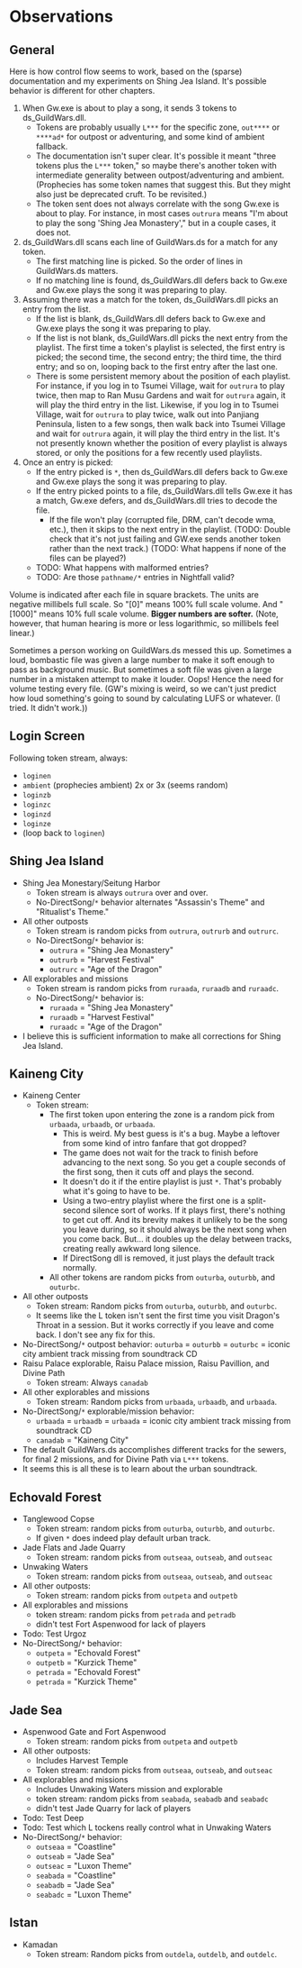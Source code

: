 # Observations

## General

Here is how control flow seems to work, based on the (sparse) documentation and my experiments on Shing Jea Island. It's possible behavior is different for other chapters.
1. When Gw.exe is about to play a song, it sends 3 tokens to ds_GuildWars.dll.
     - Tokens are probably usually `L***` for the specific zone, `out****` or `****ad*` for outpost or adventuring, and some kind of ambient fallback.
     - The documentation isn't super clear. It's possible it meant "three tokens plus the `L***` token," so maybe there's another token with intermediate generality between outpost/adventuring and ambient. (Prophecies has some token names that suggest this. But they might also just be deprecated cruft. To be revisited.) 
     - The token sent does not always correlate with the song Gw.exe is about to play. For instance, in most cases `outrura` means "I'm about to play the song 'Shing Jea Monastery'," but in a couple cases, it does not.
2. ds_GuildWars.dll scans each line of GuildWars.ds for a match for any token.
     - The first matching line is picked. So the order of lines in GuildWars.ds matters.
     - If no matching line is found, ds_GuildWars.dll defers back to Gw.exe and Gw.exe plays the song it was preparing to play.
3. Assuming there was a match for the token, ds_GuildWars.dll picks an entry from the list.
    - If the list is blank, ds_GuildWars.dll defers back to Gw.exe and Gw.exe plays the song it was preparing to play.
    - If the list is not blank, ds_GuildWars.dll picks the next entry from the playlist. The first time a token's playlist is selected, the first entry is picked; the second time, the second entry; the third time, the third entry; and so on, looping back to the first entry after the last one.
    - There is some persistent memory about the position of each playlist. For instance, if you log in to Tsumei Village, wait for `outrura` to play twice, then map to Ran Musu Gardens and wait for `outrura` again, it will play the third entry in the list. Likewise, if you log in to Tsumei Village, wait for `outrura` to play twice, walk out into Panjiang Peninsula, listen to a few songs, then walk back into Tsumei Village and wait for `outrura` again, it will play the third entry in the list. It's not presently known whether the position of every playlist is always stored, or only the positions for a few recently used playlists.
4. Once an entry is picked:
     - If the entry picked is `*`, then ds_GuildWars.dll defers back to Gw.exe and Gw.exe plays the song it was preparing to play.
     - If the entry picked points to a file, ds_GuildWars.dll tells Gw.exe it has a match, Gw.exe defers, and ds_GuildWars.dll tries to decode the file.
          - If the file won't play (corrupted file, DRM, can't decode wma, etc.), then it skips to the next entry in the playlist. (TODO: Double check that it's not just failing and GW.exe sends another token rather than the next track.) (TODO: What happens if none of the files can be played?)
     - TODO: What happens with malformed entries?
     - TODO: Are those `pathname/*` entries in Nightfall valid?

Volume is indicated after each file in square brackets. The units are negative millibels full scale. So "[0]" means 100% full scale volume. And "[1000]" means 10% full scale volume. **Bigger numbers are softer.** (Note, however, that human hearing is more or less logarithmic, so millibels feel linear.)

Sometimes a person working on GuildWars.ds messed this up. Sometimes a loud, bombastic file was given a large number to make it soft enough to pass as background music. But sometimes a soft file was given a large number in a mistaken attempt to make it louder. Oops! Hence the need for volume testing every file. (GW's mixing is weird, so we can't just predict how loud something's going to sound by calculating LUFS or whatever. (I tried. It didn't work.))


## Login Screen
Following token stream, always:
- `loginen`
- `ambient` (prophecies ambient) 2x or 3x (seems random)
- `loginzb`
- `loginzc`
- `loginzd`
- `loginze`
- (loop back to `loginen`)

## Shing Jea Island
- Shing Jea Monestary/Seitung Harbor
     - Token stream is always `outrura` over and over.
     - No-DirectSong/`*` behavior alternates "Assassin's Theme" and "Ritualist's Theme."
- All other outposts
     - Token stream is random picks from `outrura`, `outrurb` and `outrurc`.
     -  No-DirectSong/`*` behavior is:
          -  `outrura` = "Shing Jea Monastery"
          -  `outrurb` = "Harvest Festival"
          -  `outrurc` = "Age of the Dragon"
- All explorables and missions
     - Token stream is random picks from `ruraada`, `ruraadb` and `ruraadc`.
     -  No-DirectSong/`*` behavior is:
          -  `ruraada` = "Shing Jea Monastery"
          -  `ruraadb` = "Harvest Festival"
          -  `ruraadc` = "Age of the Dragon"
- I believe this is sufficient information to make all corrections for Shing Jea Island.

## Kaineng City 
- Kaineng Center
     - Token stream:
          - The first token upon entering the zone is a random pick from `urbaada`, `urbaadb`, or `urbaada`.
               - This is weird. My best guess is it's a bug. Maybe a leftover from some kind of intro fanfare that got dropped?
               - The game does not wait for the track to finish before advancing to the next song. So you get a couple seconds of the first song, then it cuts off and plays the second.
               - It doesn't do it if the entire playlist is just `*`. That's probably what it's going to have to be.
               - Using a two-entry playlist where the first one is a split-second silence sort of works. If it plays first, there's nothing to get cut off. And its brevity makes it unlikely to be the song you leave during, so it should always be the next song when you come back. But... it doubles up the delay between tracks, creating really awkward long silence.
               - If DirectSong dll is removed, it just plays the default track normally.
          - All other tokens are random picks from `outurba`, `outurbb`, and `outurbc`.
- All other outposts
     - Token stream: Random picks from `outurba`, `outurbb`, and `outurbc`.
     - It seems like the L token isn't sent the first time you visit Dragon's Throat in a session. But it works correctly if you leave and come back. I don't see any fix for this.
- No-DirectSong/`*` outpost behavior: `outurba` = `outurbb` = `outurbc` = iconic city ambient track missing from soundtrack CD
- Raisu Palace explorable, Raisu Palace mission, Raisu Pavillion, and Divine Path
     - Token stream: Always `canadab`
- All other explorables and missions
     - Token stream: Random picks from `urbaada`, `urbaadb`, and `urbaada`.
- No-DirectSong/`*` explorable/mission behavior:
     - `urbaada` = `urbaadb` = `urbaada` = iconic city ambient track missing from soundtrack CD
     - `canadab` = "Kaineng City"
- The default GuildWars.ds accomplishes different tracks for the sewers, for final 2 missions, and for Divine Path via `L***` tokens.
- It seems this is all these is to learn about the urban soundtrack.

## Echovald Forest
- Tanglewood Copse
     - Token stream: random picks from `outurba`, `outurbb`, and `outurbc`.
     - If given `*` does indeed play default urban track.
- Jade Flats and Jade Quarry
     - Token stream: random picks from `outseaa`, `outseab`, and `outseac`
- Unwaking Waters
     - Token stream: random picks from `outseaa`, `outseab`, and `outseac`
- All other outposts:
     - Token stream: random picks from `outpeta` and `outpetb`
- All explorables and missions
     - token stream: random picks from `petrada` and `petradb`
     - didn't test Fort Aspenwood for lack of players
- Todo: Test Urgoz
- No-DirectSong/`*` behavior:
     - `outpeta` = "Echovald Forest"
     - `outpetb` = "Kurzick Theme"
     - `petrada` = "Echovald Forest"
     - `petrada` = "Kurzick Theme"
     
## Jade Sea
- Aspenwood Gate and Fort Aspenwood
     - Token stream: random picks from `outpeta` and `outpetb`
- All other outposts:
     - Includes Harvest Temple
     - Token stream: random picks from `outseaa`, `outseab`, and `outseac`
- All explorables and missions
     - Includes Unwaking Waters mission and explorable
     - token stream: random picks from `seabada`, `seabadb` and `seabadc`
     - didn't test Jade Quarry for lack of players
- Todo: Test Deep
- Todo: Test which L tockens really control what in Unwaking Waters
- No-DirectSong/`*` behavior:
     - `outseaa` = "Coastline"
     - `outseab` = "Jade Sea"
     - `outseac` = "Luxon Theme"
     - `seabada` = "Coastline"
     - `seabadb` = "Jade Sea"
     - `seabadc` = "Luxon Theme"
     

## Istan
- Kamadan
     - Token stream: Random picks from `outdela`, `outdelb`, and `outdelc`.

